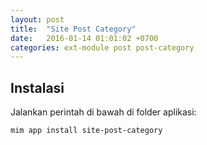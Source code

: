 ```yaml
---
layout: post
title:  "Site Post Category"
date:   2016-01-14 01:01:02 +0700
categories: ext-module post post-category
---
```


## Instalasi

Jalankan perintah di bawah di folder aplikasi:

```
mim app install site-post-category
```
